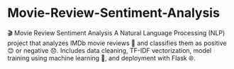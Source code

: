 # Movie-Review-Sentiment-Analysis
🎬 Movie Review Sentiment Analysis A Natural Language Processing (NLP) project that analyzes IMDb movie reviews 🎥 and classifies them as positive 😊 or negative 😞. Includes data cleaning, TF-IDF vectorization, model training using machine learning 🤖, and deployment with Flask 🌐.
